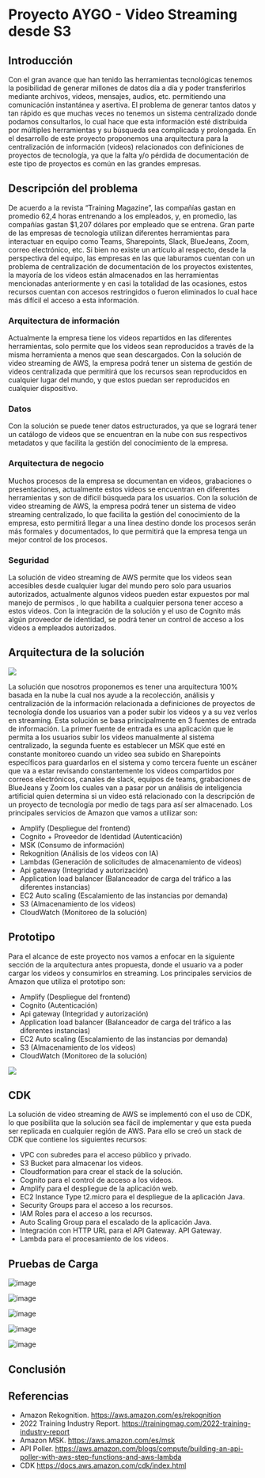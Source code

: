 # Proyecto AYGO - Video Streaming desde S3

## Introducción

Con el gran avance que han tenido las herramientas tecnológicas tenemos la posibilidad de generar millones de datos día a día y poder transferirlos mediante archivos, videos, mensajes, audios, etc. permitiendo una comunicación instantánea y asertiva. El problema de generar tantos datos y tan rápido es que muchas veces no tenemos un sistema centralizado donde podamos consultarlos, lo cual hace que  esta información esté distribuida por múltiples herramientas y su búsqueda sea complicada y prolongada. En el desarrollo de este proyecto proponemos una arquitectura para la centralización de información (videos) relacionados con definiciones de proyectos de tecnología, ya que la falta y/o pérdida de documentación de este tipo de proyectos es común en las grandes empresas.

## Descripción del problema

De acuerdo a la revista “Training Magazine”, las compañías gastan en promedio 62,4 horas entrenando a los empleados, y, en promedio, las compañías gastan $1,207 dólares por empleado que se entrena.
Gran parte de las empresas de tecnología utilizan diferentes herramientas para interactuar en equipo como Teams, Sharepoints, Slack, BlueJeans, Zoom, correo electrónico, etc. Si bien no existe un artículo al respecto, desde la perspectiva del equipo, las empresas en las que laburamos cuentan con un problema de centralización de documentación de los proyectos existentes, la mayoría de los videos están almacenados en las herramientas mencionadas anteriormente y en casi la totalidad de las ocasiones, estos recursos cuentan con accesos restringidos o fueron eliminados lo cual hace más difícil el acceso a esta información.

### Arquitectura de información

Actualmente la empresa tiene los videos repartidos en las diferentes herramientas, solo permite que los videos sean reproducidos a través de la misma herramienta a menos que sean descargados. Con la solución de video streaming de AWS, la empresa podrá tener un sistema de gestión de videos centralizada que permitirá que los recursos sean reproducidos en cualquier lugar del mundo,  y que estos puedan ser reproducidos en cualquier dispositivo.

### Datos

Con la solución se puede tener datos estructurados, ya que se logrará tener un catálogo de videos que se encuentran en la nube con sus respectivos metadatos y que facilita la gestión del conocimiento de la empresa.

### Arquitectura de negocio

Muchos procesos de la empresa se documentan en videos, grabaciones o presentaciones, actualmente estos videos se encuentran en diferentes herramientas y son de difícil búsqueda para los usuarios. Con la solución de video streaming de AWS, la empresa podrá tener un sistema de video streaming centralizado, lo que facilita la gestión del conocimiento de la empresa, esto permitirá llegar a una línea destino donde los procesos serán más formales y documentados, lo que permitirá que la empresa tenga un mejor control de los procesos.

### Seguridad

La solución de video streaming de AWS permite que los videos sean accesibles desde cualquier lugar del mundo pero solo para usuarios autorizados, actualmente algunos videos pueden estar expuestos por mal manejo de permisos , lo que habilita a cualquier persona tener acceso a estos videos. Con la integración de la solución y el uso de Cognito más algún proveedor de identidad, se podrá tener un control de acceso a los videos a empleados autorizados.

## Arquitectura de la solución

<img src="https://lucid.app/publicSegments/view/ed993bc1-8c03-4408-95b4-302f1e6bc601/image.png">


La solución que nosotros proponemos es tener una arquitectura 100% basada en la nube la cual nos ayude a la recolección, análisis y centralización de la información relacionada a definiciones de proyectos de tecnología donde los usuarios van a poder subir los videos y a su vez verlos en streaming. Esta solución se basa principalmente en 3 fuentes de entrada de información. La primer fuente de entrada es una aplicación que le permita a los usuarios subir los videos manualmente al sistema centralizado, la segunda fuente es establecer un MSK que esté en constante monitoreo cuando un video sea subido en Sharepoints específicos para guardarlos en el sistema y como tercera fuente un escáner que va a estar revisando constantemente los videos compartidos por correos electrónicos, canales de slack, equipos de teams, grabaciones de BlueJeans y Zoom los cuales van a pasar por un análisis de inteligencia artificial quien determina si un video está relacionado con la descripción de un proyecto de tecnología por medio de tags para así ser almacenado.
Los principales servicios de Amazon que vamos a utilizar son:
- Amplify (Despliegue del frontend)
- Cognito + Proveedor de Identidad (Autenticación)
- MSK (Consumo de información)
- Rekognition (Análisis de los videos con IA)
- Lambdas (Generación de solicitudes de almacenamiento de videos)
- Api gateway (Integridad y autorización)
- Application load balancer (Balanceador de carga del tráfico a las diferentes instancias)
- EC2 Auto scaling (Escalamiento de las instancias por demanda)
- S3 (Almacenamiento de los videos)
- CloudWatch (Monitoreo de la solución)


## Prototipo

Para el alcance de este proyecto nos vamos a enfocar en la siguiente sección de la arquitectura antes propuesta, donde el usuario va a poder cargar los videos y consumirlos en streaming.
Los principales servicios de Amazon que utiliza el prototipo son:
- Amplify (Despliegue del frontend)
- Cognito (Autenticación)
- Api gateway (Integridad y autorización)
- Application load balancer (Balanceador de carga del tráfico a las diferentes instancias)
- EC2 Auto scaling (Escalamiento de las instancias por demanda)
- S3 (Almacenamiento de los videos)
- CloudWatch (Monitoreo de la solución)


<img src="https://lucid.app/publicSegments/view/467db3d8-c051-4039-8f2e-52984f29bada/image.png">

## CDK
La solución de video streaming de AWS se implementó con el uso de CDK, lo que posibilita que la solución sea fácil de implementar y que esta pueda ser replicada en cualquier región de AWS.
Para ello se creó un stack de CDK que contiene los siguientes recursos:
- VPC con subredes para el acceso público y privado.
- S3 Bucket para almacenar los videos.
- Cloudformation para crear el stack de la solución.
- Cognito para el control de acceso a los videos.
- Amplify para el despliegue de la aplicación web.
- EC2 Instance Type t2.micro para el despliegue de la aplicación Java.
- Security Groups para el acceso a los recursos.
- IAM Roles para el acceso a los recursos.
 - Auto Scaling Group para el escalado de la aplicación Java.
- Integración con HTTP URL para el API Gateway.
 API Gateway.
- Lambda para el procesamiento de los videos.


## Pruebas de Carga

![image](https://user-images.githubusercontent.com/31891276/205422807-8ede9d19-4336-457b-a57d-12173bbeddb2.png)

![image](https://user-images.githubusercontent.com/31891276/205422825-81229866-5e52-4eee-9dc3-4eea11df9611.png)

![image](https://user-images.githubusercontent.com/31891276/205422923-1381c091-1500-4523-ac01-8205505b9370.png)

![image](https://user-images.githubusercontent.com/31891276/205422930-90e84748-32fa-43df-830d-8149274107ac.png)

![image](https://user-images.githubusercontent.com/31891276/205422940-91deb247-ee49-4f04-a499-165399792360.png)


## Conclusión


## Referencias

- Amazon Rekognition. https://aws.amazon.com/es/rekognition 
- 2022 Training Industry Report. https://trainingmag.com/2022-training-industry-report 
- Amazon MSK. https://aws.amazon.com/es/msk 
- API Poller. https://aws.amazon.com/blogs/compute/building-an-api-poller-with-aws-step-functions-and-aws-lambda
- CDK https://docs.aws.amazon.com/cdk/index.html
